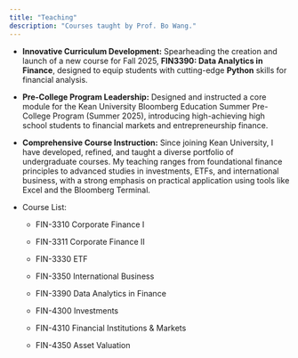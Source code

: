 ```yaml
---
title: "Teaching"
description: "Courses taught by Prof. Bo Wang."
---
```




- **Innovative Curriculum Development:** Spearheading the creation and launch of a new course for Fall 2025, **FIN3390: Data Analytics in Finance**, designed to equip students with cutting-edge **Python** skills for financial analysis.
- **Pre-College Program Leadership:** Designed and instructed a core module for the Kean University Bloomberg Education Summer Pre-College Program (Summer 2025), introducing high-achieving high school students to financial markets and entrepreneurship finance.
- **Comprehensive Course Instruction:** Since joining Kean University, I have developed, refined, and taught a diverse portfolio of undergraduate courses. My teaching ranges from foundational finance principles to advanced studies in investments, ETFs, and international business, with a strong emphasis on practical application using tools like Excel and the Bloomberg Terminal.

- Course List: 

  - FIN-3310 Corporate Finance I

  - FIN-3311 Corporate Finance II

  - FIN-3330 ETF

  - FIN-3350 International Business

  - FIN-3390 Data Analytics in Finance

  - FIN-4300 Investments

  - FIN-4310 Financial Institutions & Markets

  - FIN-4350 Asset Valuation
